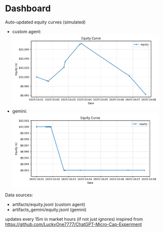 # Dashboard

Auto-updated equity curves (simulated)

- custom agent: ![Equity Curve](artifacts/equity.png?v=51056e8)
- gemini: ![Equity Curve (Gemini)](artifacts_gemini/equity.png?v=51056e8)

Data sources:
- artifacts/equity.jsonl (custom agent)
- artifacts_gemini/equity.jsonl (gemini)

updates every 15m in market hours (if not just ignores)
inspired from https://github.com/LuckyOne7777/ChatGPT-Micro-Cap-Experiment